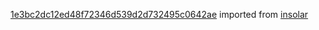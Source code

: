 [1e3bc2dc12ed48f72346d539d2d732495c0642ae](https://github.com/insolar/insolar/commit/1e3bc2dc12ed48f72346d539d2d732495c0642ae) imported from [insolar](https://github.com/insolar/insolar)
